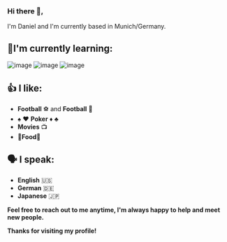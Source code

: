 ### **Hi there**  👋,

I'm Daniel and I'm currently based in Munich/Germany. 

## 🔨**I'm currently learning:**

![image](https://img.shields.io/badge/HTML5-E34F26?style=for-the-badge&logo=html5&logoColor=white)
![image](https://img.shields.io/badge/CSS3-1572B6?style=for-the-badge&logo=css3&logoColor=white)
![image](https://img.shields.io/badge/JavaScript-323330?style=for-the-badge&logo=javascript&logoColor=F7DF1E)



## 👍 I like:
- **Football** :soccer: and **Football** :football:
- :spades: :hearts: **Poker** :diamonds: :clubs:
- **Movies** :tv:
- 🍔**Food**:pizza:

## 🗣️ I speak: 
- **English** :us:
- **German** :de:
- **Japanese** :jp:

**Feel free to reach out to me anytime, I'm always happy to help and meet new people.**

**Thanks for visiting my profile!**


<!--
**Dan0718/Dan0718** is a ✨ _special_ ✨ repository because its `README.md` (this file) appears on your GitHub profile.

Here are some ideas to get you started:

- 🔭 I’m currently working on ...
- 🌱 I’m currently learning ...
- 👯 I’m looking to collaborate on ...
- 🤔 I’m looking for help with ...
- 💬 Ask me about ...
- 📫 How to reach me: ...
- 😄 Pronouns: ...
- ⚡ Fun fact: ...
-->
